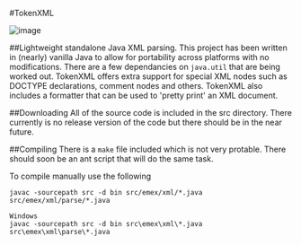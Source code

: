 #TokenXML

![image](https://travis-ci.org/mattmaynes/TokenXML.svg)

##Lightweight standalone Java XML parsing.
This project has been written in (nearly) vanilla Java to allow for 
portability across platforms with no modifications. There are a few 
dependancies on `java.util` that are being worked out. TokenXML offers
extra support for special XML nodes such as DOCTYPE declarations, 
comment nodes and others. TokenXML also includes a formatter that
can be used to 'pretty print' an XML document.

##Downloading
All of the source code is included in the src directory. There
currently is no release version of the code but there should be 
in the near future.

##Compiling
There is a `make` file included which is not very protable. There
should soon be an ant script that will do the same task.

To compile manually use the following

```
javac -sourcepath src -d bin src/emex/xml/*.java src/emex/xml/parse/*.java

Windows
javac -sourcepath src -d bin src\emex\xml\*.java src\emex\xml\parse\*.java
```


